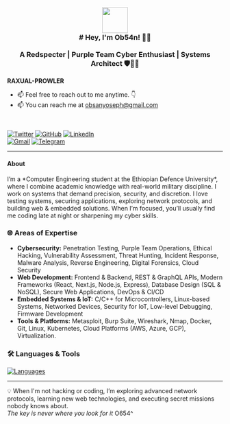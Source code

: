 <h3 align="center">
<img src="https://emojis.slackmojis.com/emojis/images/1531849430/4246/blob-sunglasses.gif?1531849430" width="60"/> 
<br/> 
  # Hey, I'm Ob54n! 👋🏻
<br><br>
A Redspecter | Purple Team Cyber Enthusiast | Systems Architect  🛡️🕵️‍♂️
</h3>

**RAXUAL-PROWLER**
- 📫 Feel free to reach out to me anytime. 👇  
- 📫 You can reach me at obsanyoseph@gmail.com
<br>

[![Twitter](https://img.shields.io/badge/-Twitter-1DA1F2?style=flat&logo=twitter&logoColor=white)](https://x.com/ObsanYoseph)  [![GitHub](https://img.shields.io/badge/-GitHub-181717?style=flat&logo=github&logoColor=white)](https://github.com/Obyo-Techie)  [![LinkedIn](https://img.shields.io/badge/-LinkedIn-0077B5?style=flat&logo=linkedin&logoColor=white)](https://www.linkedin.com/in/yourlinkedin/)  
[![Gmail](https://img.shields.io/badge/-Gmail-D14836?style=flat&logo=gmail&logoColor=white)](mailto:obsanyoseph@gmail.com)  [![Telegram](https://img.shields.io/badge/-Telegram-26A5E4?style=flat&logo=telegram&logoColor=white)](@OObbz1)  


---

<h4>About</h4>  
I’m  a *Computer Engineering student at the Ethiopian Defence University*, where I combine academic knowledge with real-world military discipline.  
I work on systems that demand precision, security, and discretion.  
I love testing systems, securing applications, exploring network protocols, and building web & embedded solutions.  
When I’m focused, you’ll usually find me coding late at night or sharpening my cyber skills.


### 🌐 Areas of Expertise
- **Cybersecurity:** Penetration Testing, Purple Team Operations, Ethical Hacking, Vulnerability Assessment, Threat Hunting, Incident Response, Malware Analysis, Reverse Engineering, Digital Forensics, Cloud Security  
- **Web Development:** Frontend & Backend, REST & GraphQL APIs, Modern Frameworks (React, Next.js, Node.js, Express), Database Design (SQL & NoSQL), Secure Web Applications, DevOps & CI/CD  
- **Embedded Systems & IoT:** C/C++ for Microcontrollers, Linux-based Systems, Networked Devices, Security for IoT, Low-level Debugging, Firmware Development   
- **Tools & Platforms:** Metasploit, Burp Suite, Wireshark, Nmap, Docker, Git, Linux, Kubernetes, Cloud Platforms (AWS, Azure, GCP), Virtualization.

### 🛠️ Languages & Tools
[![Languages](https://skillicons.dev/icons?i=python,js,ts,c,cpp,java,php,sql,bash,linux,go,html,css,swift,scala,react,nodejs&theme=dark)](https://skillicons.dev)  

---
💡 When I'm not hacking or coding, I’m exploring advanced network protocols, learning new web technologies, and executing secret missions nobody knows about.  
 *The key is never where you look for it* O654^

